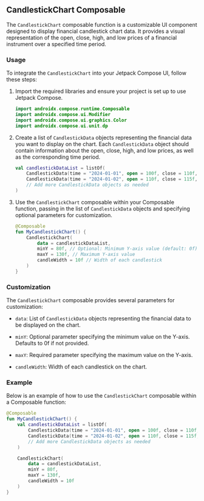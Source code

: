 ## CandlestickChart Composable

The `CandlestickChart` composable function is a customizable UI component designed to display financial candlestick chart data. It provides a visual representation of the open, close, high, and low prices of a financial instrument over a specified time period.

### Usage

To integrate the `CandlestickChart` into your Jetpack Compose UI, follow these steps:

1. Import the required libraries and ensure your project is set up to use Jetpack Compose.

    ```kotlin
    import androidx.compose.runtime.Composable
    import androidx.compose.ui.Modifier
    import androidx.compose.ui.graphics.Color
    import androidx.compose.ui.unit.dp
    ```

2. Create a list of `CandlestickData` objects representing the financial data you want to display on the chart. Each `CandlestickData` object should contain information about the open, close, high, and low prices, as well as the corresponding time period.

    ```kotlin
    val candlestickDataList = listOf(
        CandlestickData(time = "2024-01-01", open = 100f, close = 110f, high = 120f, low = 90f),
        CandlestickData(time = "2024-01-02", open = 110f, close = 115f, high = 118f, low = 105f),
        // Add more CandlestickData objects as needed
    )
    ```

3. Use the `CandlestickChart` composable within your Composable function, passing in the list of `CandlestickData` objects and specifying optional parameters for customization.

    ```kotlin
    @Composable
    fun MyCandlestickChart() {
        CandlestickChart(
            data = candlestickDataList,
            minY = 80f, // Optional: Minimum Y-axis value (default: 0f)
            maxY = 130f, // Maximum Y-axis value
            candleWidth = 10f // Width of each candlestick
        )
    }
    ```

### Customization

The `CandlestickChart` composable provides several parameters for customization:

- `data`: List of `CandlestickData` objects representing the financial data to be displayed on the chart.

- `minY`: Optional parameter specifying the minimum value on the Y-axis. Defaults to 0f if not provided.

- `maxY`: Required parameter specifying the maximum value on the Y-axis.

- `candleWidth`: Width of each candlestick on the chart.

### Example

Below is an example of how to use the `CandlestickChart` composable within a Composable function:

```kotlin
@Composable
fun MyCandlestickChart() {
    val candlestickDataList = listOf(
        CandlestickData(time = "2024-01-01", open = 100f, close = 110f, high = 120f, low = 90f),
        CandlestickData(time = "2024-01-02", open = 110f, close = 115f, high = 118f, low = 105f),
        // Add more CandlestickData objects as needed
    )

    CandlestickChart(
        data = candlestickDataList,
        minY = 80f,
        maxY = 130f,
        candleWidth = 10f
    )
}